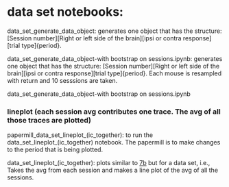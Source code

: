 
# data set notebooks: 

data_set_generate_data_object: generates one object that has the structure:
[Session number][Right or left side of the brain][ipsi or contra response][trial type]{period}.

data_set_generate_data_object-with bootstrap on sessions.ipynb: generates one object that has the structure:
[Session number][Right or left side of the brain][ipsi or contra response][trial type]{period}. Each mouse is resampled with return and 10 sesssions are taken. 



data_set_generate_data_object-with bootstrap on sessions.ipynb
### lineplot (each session avg contributes one trace. The avg of all those traces are plotted)

papermill_data_set_lineplot_(ic_together): 
to run the data_set_lineplot_(ic_together) notebook. The papermill is to make changes to the period that is being plotted.

data_set_lineplot_(ic_together): 
plots similar to 
[7b](https://github.com/gilmandelbaum/analysis-pipeline-for-photometry_ex/blob/master/Nb_7x_plots/Notebook_7_b.ipynb) 
but for a data set, i.e., Takes the avg from each session and makes a line plot of the avg of all the sessions. 

